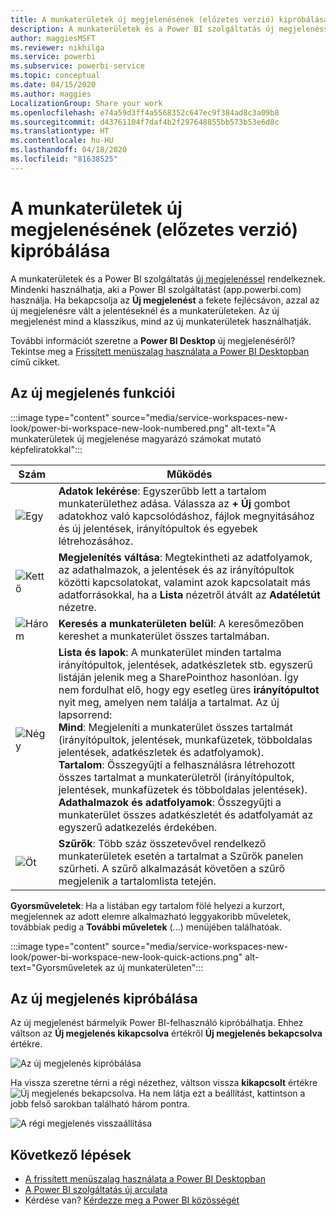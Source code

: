 ```yaml
---
title: A munkaterületek új megjelenésének (előzetes verzió) kipróbálása
description: A munkaterületek és a Power BI szolgáltatás új megjelenéssel rendelkeznek.
author: maggiesMSFT
ms.reviewer: nikhilga
ms.service: powerbi
ms.subservice: powerbi-service
ms.topic: conceptual
ms.date: 04/15/2020
ms.author: maggies
LocalizationGroup: Share your work
ms.openlocfilehash: e74a59d3ff4a5568352c647ec9f384ad8c3a09b8
ms.sourcegitcommit: d43761104f7daf4b2f297648855bb573b53e6d8c
ms.translationtype: HT
ms.contentlocale: hu-HU
ms.lasthandoff: 04/18/2020
ms.locfileid: "81638525"
---
```

# <a name="opt-in-to-the-workspace-new-look-preview"></a>A munkaterületek új megjelenésének (előzetes verzió) kipróbálása

A munkaterületek és a Power BI szolgáltatás [új megjelenéssel](../service-new-look.md) rendelkeznek. Mindenki használhatja, aki a Power BI szolgáltatást (app.powerbi.com) használja. Ha bekapcsolja az **Új megjelenést** a fekete fejlécsávon, azzal az új megjelenésre vált a jelentéseknél és a munkaterületeken. Az új megjelenést mind a klasszikus, mind az új munkaterületek használhatják.

További információt szeretne a **Power BI Desktop** új megjelenéséről? Tekintse meg a [Frissített menüszalag használata a Power BI Desktopban](../desktop-ribbon.md) című cikket.

## <a name="features-of-the-new-look"></a>Az új megjelenés funkciói

:::image type="content" source="media/service-workspaces-new-look/power-bi-workspace-new-look-numbered.png" alt-text="A munkaterületek új megjelenése magyarázó számokat mutató képfeliratokkal":::

|Szám  |Működés |
|---------|---------|
|  ![Egy](media/service-workspaces-new-look/circle-one.png)  | **Adatok lekérése**: Egyszerűbb lett a tartalom munkaterülethez adása. Válassza az **+ Új** gombot adatokhoz való kapcsolódáshoz, fájlok megnyitásához és új jelentések, irányítópultok és egyebek létrehozásához.  |
| ![Kettő](media/service-workspaces-new-look/circle-two.png)  | **Megjelenítés váltása**: Megtekintheti az adatfolyamok, az adathalmazok, a jelentések és az irányítópultok közötti kapcsolatokat, valamint azok kapcsolatait más adatforrásokkal, ha a **Lista** nézetről átvált az **Adatéletút** nézetre. |
| ![Három](media/service-workspaces-new-look/circle-three.png) | **Keresés a munkaterületen belül**: A keresőmezőben kereshet a munkaterület összes tartalmában.  |
| ![Négy](media/service-workspaces-new-look/circle-four.png)  | **Lista és lapok**: A munkaterület minden tartalma irányítópultok, jelentések, adatkészletek stb. egyszerű listáján jelenik meg a SharePointhoz hasonlóan. Így nem fordulhat elő, hogy egy esetleg üres **irányítópultot** nyit meg, amelyen nem találja a tartalmat. Az új lapsorrend: <br>**Mind**: Megjeleníti a munkaterület összes tartalmát (irányítópultok, jelentések, munkafüzetek, többoldalas jelentések, adatkészletek és adatfolyamok). <br>**Tartalom**: Összegyűjti a felhasználásra létrehozott összes tartalmat a munkaterületről (irányítópultok, jelentések, munkafüzetek és többoldalas jelentések). <br>**Adathalmazok és adatfolyamok**: Összegyűjti a munkaterület összes adatkészletét és adatfolyamát az egyszerű adatkezelés érdekében. |
| ![Öt](media/service-workspaces-new-look/circle-five.png) | **Szűrők**: Több száz összetevővel rendelkező munkaterületek esetén a tartalmat a Szűrők panelen szűrheti. A szűrő alkalmazását követően a szűrő megjelenik a tartalomlista tetején. |

**Gyorsműveletek**: Ha a listában egy tartalom fölé helyezi a kurzort, megjelennek az adott elemre alkalmazható leggyakoribb műveletek, továbbiak pedig a **További műveletek** (...) menüjében találhatóak.

:::image type="content" source="media/service-workspaces-new-look/power-bi-workspace-new-look-quick-actions.png" alt-text="Gyorsműveletek az új munkaterületen":::

## <a name="opt-in-to-the-new-look"></a>Az új megjelenés kipróbálása

Az új megjelenést bármelyik Power BI-felhasználó kipróbálhatja. Ehhez váltson az **Új megjelenés kikapcsolva** értékről **Új megjelenés bekapcsolva** értékre.

![Az új megjelenés kipróbálása](media/service-workspaces-new-look/power-bi-new-look-off.png)

Ha vissza szeretne térni a régi nézethez, váltson vissza **kikapcsolt** értékre ![Új megjelenés bekapcsolva](media/service-workspaces-new-look/power-bi-new-look-toggle-on.png). Ha nem látja ezt a beállítást, kattintson a jobb felső sarokban található három pontra.

![A régi megjelenés visszaállítása](media/service-workspaces-new-look/power-bi-new-look-on.png)

## <a name="next-steps"></a>Következő lépések

- [A frissített menüszalag használata a Power BI Desktopban](../desktop-ribbon.md)
- [A Power BI szolgáltatás új arculata](../service-new-look.md)
- Kérdése van? [Kérdezze meg a Power BI közösségét](https://community.powerbi.com/)

